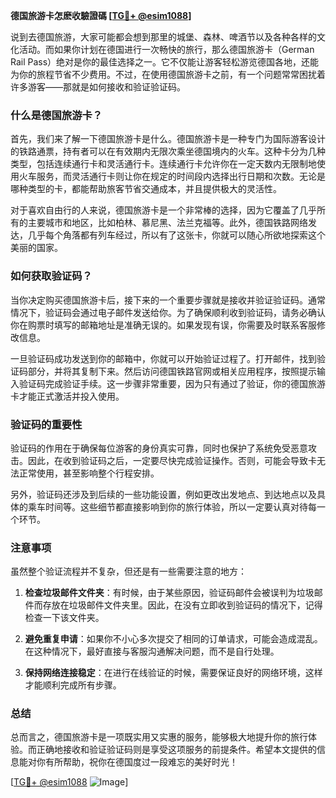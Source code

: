 **德国旅游卡怎麽收驗證碼 [[TG💪+ @esim1088](https://t.me/s/esim1088)]**

说到去德国旅游，大家可能都会想到那里的城堡、森林、啤酒节以及各种各样的文化活动。而如果你计划在德国进行一次畅快的旅行，那么德国旅游卡（German Rail Pass）绝对是你的最佳选择之一。它不仅能让游客轻松游览德国各地，还能为你的旅程节省不少费用。不过，在使用德国旅游卡之前，有一个问题常常困扰着许多游客——那就是如何接收和验证验证码。

### 什么是德国旅游卡？

首先，我们来了解一下德国旅游卡是什么。德国旅游卡是一种专门为国际游客设计的铁路通票，持有者可以在有效期内无限次乘坐德国境内的火车。这种卡分为几种类型，包括连续通行卡和灵活通行卡。连续通行卡允许你在一定天数内无限制地使用火车服务，而灵活通行卡则让你在规定的时间段内选择出行日期和次数。无论是哪种类型的卡，都能帮助旅客节省交通成本，并且提供极大的灵活性。

对于喜欢自由行的人来说，德国旅游卡是一个非常棒的选择，因为它覆盖了几乎所有的主要城市和地区，比如柏林、慕尼黑、法兰克福等。此外，德国铁路网络发达，几乎每个角落都有列车经过，所以有了这张卡，你就可以随心所欲地探索这个美丽的国家。

### 如何获取验证码？

当你决定购买德国旅游卡后，接下来的一个重要步骤就是接收并验证验证码。通常情况下，验证码会通过电子邮件发送给你。为了确保顺利收到验证码，请务必确认你在购票时填写的邮箱地址是准确无误的。如果发现有误，你需要及时联系客服修改信息。

一旦验证码成功发送到你的邮箱中，你就可以开始验证过程了。打开邮件，找到验证码部分，并将其复制下来。然后访问德国铁路官网或相关应用程序，按照提示输入验证码完成验证手续。这一步骤非常重要，因为只有通过了验证，你的德国旅游卡才能正式激活并投入使用。

### 验证码的重要性

验证码的作用在于确保每位游客的身份真实可靠，同时也保护了系统免受恶意攻击。因此，在收到验证码之后，一定要尽快完成验证操作。否则，可能会导致卡无法正常使用，甚至影响整个行程安排。

另外，验证码还涉及到后续的一些功能设置，例如更改出发地点、到达地点以及具体的乘车时间等。这些细节都直接影响到你的旅行体验，所以一定要认真对待每一个环节。

### 注意事项

虽然整个验证流程并不复杂，但还是有一些需要注意的地方：

1. **检查垃圾邮件文件夹**：有时候，由于某些原因，验证码邮件会被误判为垃圾邮件而存放在垃圾邮件文件夹里。因此，在没有立即收到验证码的情况下，记得检查一下该文件夹。
   
2. **避免重复申请**：如果你不小心多次提交了相同的订单请求，可能会造成混乱。在这种情况下，最好直接与客服沟通解决问题，而不是自行处理。

3. **保持网络连接稳定**：在进行在线验证的时候，需要保证良好的网络环境，这样才能顺利完成所有步骤。

### 总结

总而言之，德国旅游卡是一项既实用又实惠的服务，能够极大地提升你的旅行体验。而正确地接收和验证验证码则是享受这项服务的前提条件。希望本文提供的信息能对你有所帮助，祝你在德国度过一段难忘的美好时光！

[[TG💪+ @esim1088](https://t.me/s/esim1088) ![Image](https://i.postimg.cc/4NQfJmqS/Snipaste-2025-05-13-00-14-12.png)]